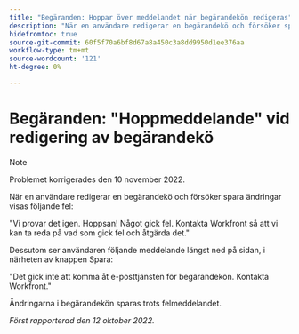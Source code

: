 ```yaml
---
title: "Begäranden: Hoppar över meddelandet när begärandekön redigeras"
description: "När en användare redigerar en begärandekö och försöker spara ändringar visas ett fel."
hidefromtoc: true
source-git-commit: 60f5f70a6bf8d67a8a450c3a8dd9950d1ee376aa
workflow-type: tm+mt
source-wordcount: '121'
ht-degree: 0%

---
```



# Begäranden: &quot;Hoppmeddelande&quot; vid redigering av begärandekö

>[!NOTE]
>
>Problemet korrigerades den 10 november 2022.

När en användare redigerar en begärandekö och försöker spara ändringar visas följande fel:

&quot;Vi provar det igen. Hoppsan! Något gick fel. Kontakta Workfront så att vi kan ta reda på vad som gick fel och åtgärda det.&quot;

Dessutom ser användaren följande meddelande längst ned på sidan, i närheten av knappen Spara:

&quot;Det gick inte att komma åt e-posttjänsten för begärandekön. Kontakta Workfront.&quot;

Ändringarna i begärandekön sparas trots felmeddelandet.

_Först rapporterad den 12 oktober 2022._

